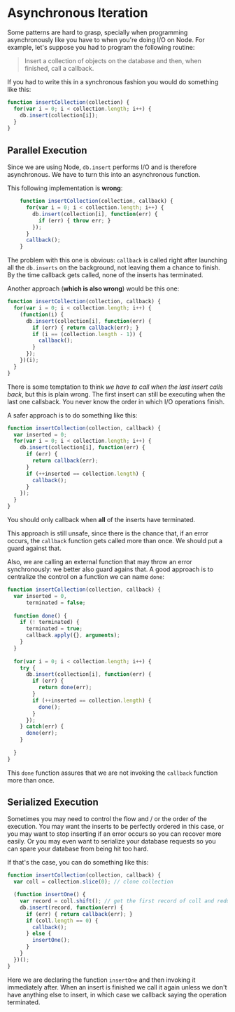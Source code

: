 # Asynchronous Iteration

Some patterns are hard to grasp, specially when programming asynchronously like you have to when you're doing I/O on Node. For example, let's suppose you had to program the following routine:

> Insert a collection of objects on the database and then, when finished, call a callback.

If you had to write this in a synchronous fashion you would do something like this:

```javascript
function insertCollection(collection) {
  for(var i = 0; i < collection.length; i++) {
    db.insert(collection[i]);
  }
}
```

## Parallel Execution

Since we are using Node, `db.insert` performs I/O and is therefore asynchronous. We have to turn this into an asynchronous function.

This following implementation is __wrong__:

```javascript
    function insertCollection(collection, callback) {
      for(var i = 0; i < collection.length; i++) {
        db.insert(collection[i], function(err) {
          if (err) { throw err; }
        });
      }
      callback();
    }
```

The problem with this one is obvious: `callback` is called right after launching all the `db.inserts` on the background, not leaving them a chance to finish. By the time callback gets called, none of the inserts has terminated.

Another approach (__which is also wrong__) would be this one:

```javascript
function insertCollection(collection, callback) {
  for(var i = 0; i < collection.length; i++) {
    (function(i) {
      db.insert(collection[i], function(err) {
        if (err) { return callback(err); }
        if (i == (collection.length - 1)) {
          callback();
        }
      });
    })(i);
  }
}
```

There is some temptation to think *we have to call when the last insert calls back*, but this is plain wrong. The first insert can still be executing when the last one callsback. You never know the order in which I/O operations finish.

A safer approach is to do something like this:

```javascript
function insertCollection(collection, callback) {
  var inserted = 0;
  for(var i = 0; i < collection.length; i++) {
    db.insert(collection[i], function(err) {
      if (err) {
        return callback(err);
      }
      if (++inserted == collection.length) {
        callback();
      }
    });
  }
}
```

You should only callback when __all__ of the inserts have terminated.

This approach is still unsafe, since there is the chance that, if an error occurs, the `callback` function gets called more than once. We should put a guard against that.

Also, we are calling an external function that may throw an error synchronously: we better also guard agains that. A good approach is to centralize the control on a function we can name `done`:

```javascript
function insertCollection(collection, callback) {
  var inserted = 0,
      terminated = false;
  
  function done() {
    if (! terminated) {
      terminated = true;
      callback.apply({}, arguments);
    }
  }
  
  for(var i = 0; i < collection.length; i++) {
    try {
      db.insert(collection[i], function(err) {
        if (err) {
          return done(err);
        }
        if (++inserted == collection.length) {
          done();
        }
      });
    } catch(err) {
      done(err);
    }
    
  }
}
```

This `done` function assures that we are not invoking the `callback` function more than once.

## Serialized Execution

Sometimes you may need to control the flow and / or the order of the execution. You may want the inserts to be perfectly ordered in this case, or you may want to stop inserting if an error occurs so you can recover more easily. Or you may even want to serialize your database requests so you can spare your database from being hit too hard.

If that's the case, you can do something like this:

```javascript
function insertCollection(collection, callback) {
  var coll = collection.slice(0); // clone collection

  (function insertOne() {
    var record = coll.shift(); // get the first record of coll and reduce coll by one
    db.insert(record, function(err) {
      if (err) { return callback(err); }
      if (coll.length == 0) {
        callback();
      } else {
        insertOne();
      }
    }
  })();
}
```

Here we are declaring the function `insertOne` and then invoking it immediately after. When an insert is finished we call it again unless we don't have anything else to insert, in which case we callback saying the operation terminated.